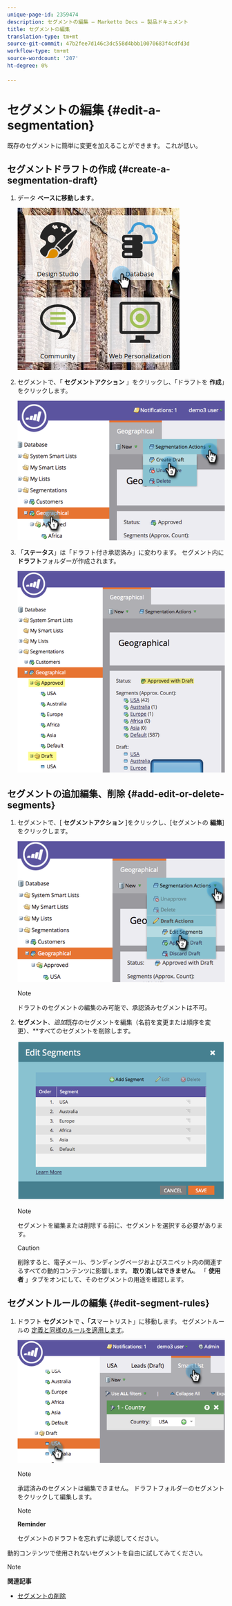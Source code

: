 ```yaml
---
unique-page-id: 2359474
description: セグメントの編集 — Marketto Docs — 製品ドキュメント
title: セグメントの編集
translation-type: tm+mt
source-git-commit: 47b2fee7d146c3dc558d4bbb10070683f4cdfd3d
workflow-type: tm+mt
source-wordcount: '207'
ht-degree: 0%

---
```



# セグメントの編集 {#edit-a-segmentation}

既存のセグメントに簡単に変更を加えることができます。 これが低い。

## セグメントドラフトの作成 {#create-a-segmentation-draft}

1. データ **ベースに移動します**。

   ![](assets/db.png)

1. セグメントで、「 **セグメントアクション** 」をクリックし、「ドラフトを **作成**」をクリックします。

   ![](assets/two.png)

1. 「**ステータス**」は「ドラフト付き承認済み」に変わります。 セグメント内に**ドラフト**フォルダーが作成されます。

   ![](assets/three.png)

## セグメントの追加編集、削除 {#add-edit-or-delete-segments}

1. セグメントで、[ **セグメントアクション** ]をクリックし、[セグメントの **編集**]をクリックします。

   ![](assets/four.png)

   >[!NOTE]
   >
   >ドラフトのセグメントの編集のみ可能で、承認済みセグメントは不可。

1. **セグメント**、*追加*既存のセグメントを編集（名前を変更または順序を変更）、**すべてのセグメントを削除します。

   ![](assets/image2014-9-16-9-3a6-3a9.png)

   >[!NOTE]
   >
   >セグメントを編集または削除する前に、セグメントを選択する必要があります。

   >[!CAUTION]
   >
   >削除すると、電子メール、ランディングページおよびスニペット内の関連するすべての動的コンテンツに影響します。 **取り消しはできません**。 「 **使用者** 」タブをオンにして、そのセグメントの用途を確認します。

## セグメントルールの編集 {#edit-segment-rules}

1. ドラフト **セグメント**&#x200B;で **、「ス**&#x200B;マートリスト」に移動します。 セグメントルールの [定義と同様のルールを適用します](http://docs.marketo.com/display/public/DOCS/Define+Segment+Rules)。

   ![](assets/image2014-9-16-9-3a6-3a20.png)

   >[!NOTE]
   >
   >承認済みのセグメントは編集できません。 ドラフトフォルダーのセグメントをクリックして編集します。

   >[!NOTE]
   >
   >**Reminder**
   >
   >
   >セグメントのドラフトを忘れずに承認してください。

動的コンテンツで使用されないセグメントを自由に試してみてください。

>[!NOTE]
>
>**関連記事**
>
>* [セグメントの削除](delete-a-segmentation.md)

>



